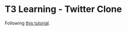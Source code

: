 # T3 Learning - Twitter Clone

Following [this tutorial](https://www.youtube.com/watch?v=YkOSUVzOAA4).
